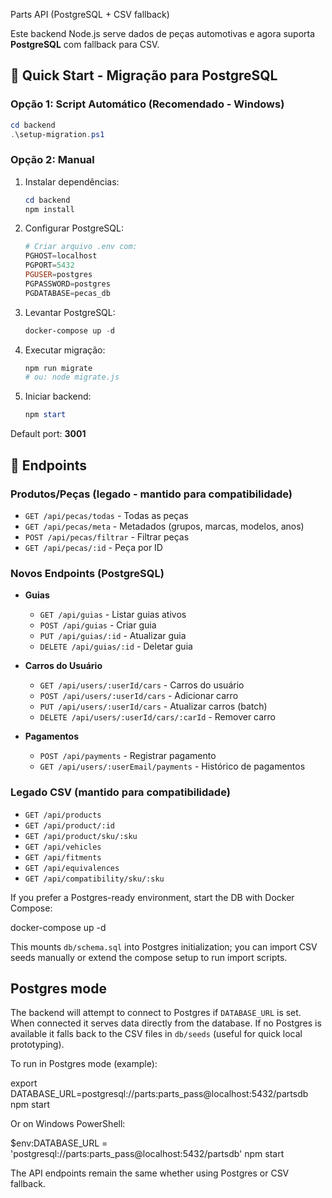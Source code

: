 Parts API (PostgreSQL + CSV fallback)

Este backend Node.js serve dados de peças automotivas e agora suporta **PostgreSQL** com fallback para CSV.

## 🚀 Quick Start - Migração para PostgreSQL

### Opção 1: Script Automático (Recomendado - Windows)
```powershell
cd backend
.\setup-migration.ps1
```

### Opção 2: Manual

1. Instalar dependências:
   ```powershell
   cd backend
   npm install
   ```

2. Configurar PostgreSQL:
   ```powershell
   # Criar arquivo .env com:
   PGHOST=localhost
   PGPORT=5432
   PGUSER=postgres
   PGPASSWORD=postgres
   PGDATABASE=pecas_db
   ```

3. Levantar PostgreSQL:
   ```powershell
   docker-compose up -d
   ```

4. Executar migração:
   ```powershell
   npm run migrate
   # ou: node migrate.js
   ```

5. Iniciar backend:
   ```powershell
   npm start
   ```

Default port: **3001**

## 📡 Endpoints

### Produtos/Peças (legado - mantido para compatibilidade)
- `GET /api/pecas/todas` - Todas as peças
- `GET /api/pecas/meta` - Metadados (grupos, marcas, modelos, anos)
- `POST /api/pecas/filtrar` - Filtrar peças
- `GET /api/pecas/:id` - Peça por ID

### Novos Endpoints (PostgreSQL)
- **Guias**
  - `GET /api/guias` - Listar guias ativos
  - `POST /api/guias` - Criar guia
  - `PUT /api/guias/:id` - Atualizar guia
  - `DELETE /api/guias/:id` - Deletar guia

- **Carros do Usuário**
  - `GET /api/users/:userId/cars` - Carros do usuário
  - `POST /api/users/:userId/cars` - Adicionar carro
  - `PUT /api/users/:userId/cars` - Atualizar carros (batch)
  - `DELETE /api/users/:userId/cars/:carId` - Remover carro

- **Pagamentos**
  - `POST /api/payments` - Registrar pagamento
  - `GET /api/users/:userEmail/payments` - Histórico de pagamentos

### Legado CSV (mantido para compatibilidade)
- `GET /api/products`
- `GET /api/product/:id`
- `GET /api/product/sku/:sku`
- `GET /api/vehicles`
- `GET /api/fitments`
- `GET /api/equivalences`
- `GET /api/compatibility/sku/:sku`

If you prefer a Postgres-ready environment, start the DB with Docker Compose:

  docker-compose up -d

This mounts `db/schema.sql` into Postgres initialization; you can import CSV seeds manually or extend the compose setup to run import scripts.

Postgres mode
---------------
The backend will attempt to connect to Postgres if `DATABASE_URL` is set. When connected it serves data directly from the database. If no Postgres is available it falls back to the CSV files in `db/seeds` (useful for quick local prototyping).

To run in Postgres mode (example):

   export DATABASE_URL=postgresql://parts:parts_pass@localhost:5432/partsdb
   npm start

Or on Windows PowerShell:

   $env:DATABASE_URL = 'postgresql://parts:parts_pass@localhost:5432/partsdb'
   npm start

The API endpoints remain the same whether using Postgres or CSV fallback.
